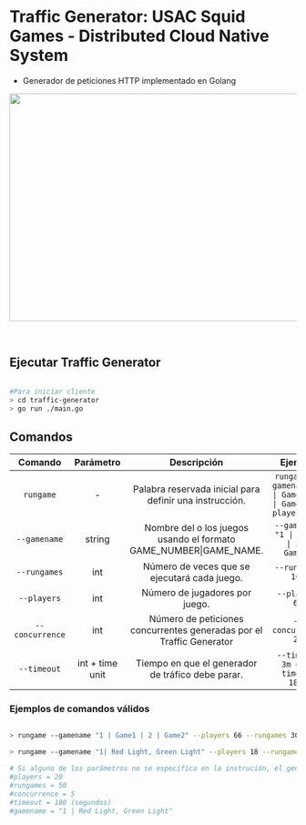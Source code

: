 # Traffic Generator: USAC Squid Games - Distributed Cloud Native System

- Generador de peticiones HTTP implementado en Golang


<p align="center" >
  <img src="https://i.ibb.co/wp3b8rq/logo.png" width="750" height="400" />
</p>
&nbsp;

## Ejecutar Traffic Generator

```bash

#Para iniciar cliente
> cd traffic-generator
> go run ./main.go

```

## Comandos

|Comando | Parámetro | Descripción | Ejemplo 
|:----:|:----:|:----:|:----:|
|`rungame`| - | Palabra reservada inicial para definir una instrucción. | `rungame --gamename "1 \| Game1 \| 2 \| Game2" --players 30 `
|`--gamename`| string | Nombre del o los juegos usando el formato GAME_NUMBER\|GAME_NAME. | `--gamename "1 \| Game1 \| 2 \| Game2"` 
|`--rungames`| int | Número de veces que se ejecutará cada juego. | `--rungames 100`
|`--players`| int | Número de jugadores por juego. | `--players 60`
|`--concurrence`| int | Número de peticiones concurrentes generadas por el Traffic Generator | `--concurrence 25`
|`--timeout`| int + time unit | Tiempo en que el generador de tráfico debe parar. | `--timeout 3m o --timeout 180s`

### Ejemplos de comandos válidos

```bash

> rungame --gamename "1 | Game1 | 2 | Game2" --players 66 --rungames 30000 --concurrence 10 --timeout 3m

> rungame --gamename "1| Red Light, Green Light" --players 18 --rungames 100 --concurrence 5 --timeout 180 s

# Si alguno de los parámetros no se especifíca en la instrución, el generador de tráfico usará los siguientes valores:
#players = 20
#rungames = 50
#concurrence = 5
#timeout = 180 (segundos)
#gamename = "1 | Red Light, Green Light"
```